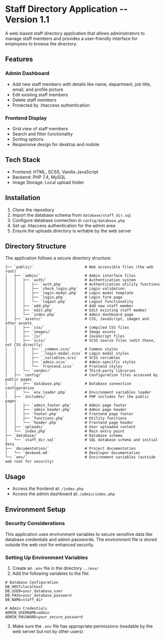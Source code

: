 # Staff Directory Application -- Version 1.1

A web-based staff directory application that allows administrators to manage staff members and provides a user-friendly interface for employees to browse the directory.

## Features

### Admin Dashboard
- Add new staff members with details like name, department, job title, email, and profile picture
- Edit existing staff members
- Delete staff members
- Protected by .htaccess authentication

### Frontend Display
- Grid view of staff members
- Search and filter functionality
- Sorting options
- Responsive design for desktop and mobile

## Tech Stack
- Frontend: HTML, SCSS, Vanilla JavaScript
- Backend: PHP 7.4, MySQL
- Image Storage: Local upload folder

## Installation
1. Clone the repository
2. Import the database schema from `database/staff_dir.sql`
3. Configure database connection in `config/database.php`
4. Set up .htaccess authentication for the admin area
5. Ensure the uploads directory is writable by the web server

## Directory Structure
The application follows a secure directory structure:

```
├── `public/`                       # Web accessible files (the web root)
│   ├── `admin/`                    # Admin interface files
│   │   ├── `auth/`                 # Authentication system
│   │   │   ├── `auth.php`          # Authentication utility functions
│   │   │   ├── `check_login.php`   # Login validation
│   │   │   ├── `login-modal.php`   # Login modal template
│   │   │   ├── `login.php`         # Login form page
│   │   │   └── `logout.php`        # Logout functionality
│   │   ├── `add.php`               # Add new staff member
│   │   ├── `edit.php`              # Edit existing staff member
│   │   └── `index.php`             # Admin dashboard page
│   ├── `assets/`                   # CSS, JavaScript, images and other assets
│   │   ├── `css/`                  # Compiled CSS files
│   │   ├── `images/`               # Image assets
│   │   ├── `js/`                   # JavaScript files
│   │   ├── `scss/`                 # SCSS source files (edit these, not CSS directly)
│   │   │   ├── `_common.scss`      # Common styles
│   │   │   ├── `_login-modal.scss` # Login modal styles
│   │   │   ├── `_variables.scss`   # SCSS variables
│   │   │   ├── `admin.scss`        # Admin-specific styles
│   │   │   └── `frontend.scss`     # Frontend styles
│   │   └── `vendor/`               # Third-party libraries
│   ├── `config/`                   # Configuration files accessed by public pages
│   │   ├── `database.php`          # Database connection configuration
│   │   └── `env_loader.php`        # Environment variables loader
│   ├── `includes/`                 # PHP includes for the public pages
│   │   ├── `admin_footer.php`      # Admin page footer
│   │   ├── `admin_header.php`      # Admin page header
│   │   ├── `footer.php`            # Frontend page footer
│   │   ├── `functions.php`         # Utility functions
│   │   └── `header.php`            # Frontend page header
│   ├── `uploads/`                  # User uploaded content
│   └── `index.php`                 # Main entry point
├── `database/`                     # Database schema
│   └── `staff_dir.sql`             # SQL database schema and initial data
├── `documentation/`                # Project documentation
│   └── `devbook.md`                # Developer documentation
└── `env/`                          # Environment variables (outside web root for security)
```

## Usage
- Access the frontend at: `/index.php`
- Access the admin dashboard at: `/admin/index.php`

## Environment Setup

### Security Considerations
This application uses environment variables to secure sensitive data like database credentials and admin passwords. The environment file is stored outside the web root for enhanced security.

### Setting Up Environment Variables
1. Create an `.env` file in the directory `../env/`
2. Add the following variables to the file:
```
# Database Configuration
DB_HOST=localhost
DB_USER=your_database_user
DB_PASS=your_database_password
DB_NAME=staff_dir

# Admin Credentials
ADMIN_USERNAME=admin
ADMIN_PASSWORD=your_secure_password
```
3. Make sure the `.env` file has appropriate permissions (readable by the web server but not by other users)

